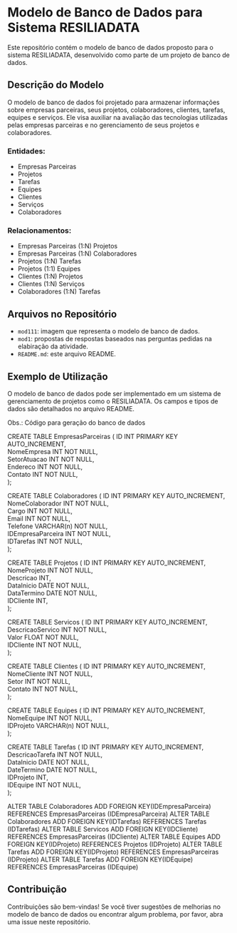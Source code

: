 # Modelo de Banco de Dados para Sistema RESILIADATA

Este repositório contém o modelo de banco de dados proposto para o sistema RESILIADATA, desenvolvido como parte de um projeto de banco de dados.

## Descrição do Modelo

O modelo de banco de dados foi projetado para armazenar informações sobre empresas parceiras, seus projetos, colaboradores, clientes, tarefas, equipes e serviços. Ele visa auxiliar na avaliação das tecnologias utilizadas pelas empresas parceiras e no gerenciamento de seus projetos e colaboradores.

### Entidades:

- Empresas Parceiras
- Projetos
- Tarefas
- Equipes
- Clientes
- Serviços
- Colaboradores

### Relacionamentos:

- Empresas Parceiras (1:N) Projetos
- Empresas Parceiras (1:N) Colaboradores
- Projetos (1:N) Tarefas
- Projetos (1:1) Equipes
- Clientes (1:N) Projetos
- Clientes (1:N) Serviços
- Colaboradores (1:N) Tarefas

## Arquivos no Repositório

- `mod111`: imagem que representa o modelo de banco de dados.
- `mod1`: propostas de respostas baseados nas perguntas pedidas na elabiração da atividade.
- `README.md`: este arquivo README.

## Exemplo de Utilização

O modelo de banco de dados pode ser implementado em um sistema de gerenciamento de projetos como o RESILIADATA. Os campos e tipos de dados são detalhados no arquivo README.

Obs.: Código para geração do banco de dados



CREATE TABLE EmpresasParceiras 
( 
 ID INT PRIMARY KEY AUTO_INCREMENT,  
 NomeEmpresa INT NOT NULL,  
 SetorAtuacao INT NOT NULL,  
 Endereco INT NOT NULL,  
 Contato INT NOT NULL,  
); 

CREATE TABLE Colaboradores 
( 
 ID INT PRIMARY KEY AUTO_INCREMENT,  
 NomeColaborador INT NOT NULL,  
 Cargo INT NOT NULL,  
 Email INT NOT NULL,  
 Telefone VARCHAR(n) NOT NULL,  
 IDEmpresaParceira INT NOT NULL,  
 IDTarefas INT NOT NULL,  
); 

CREATE TABLE Projetos 
( 
 ID INT PRIMARY KEY AUTO_INCREMENT,  
 NomeProjeto INT NOT NULL,  
 Descricao INT,  
 DataInicio DATE NOT NULL,  
 DataTermino DATE NOT NULL,  
 IDCliente INT,  
); 

CREATE TABLE Servicos 
( 
 ID INT PRIMARY KEY AUTO_INCREMENT,  
 DescricaoServico INT NOT NULL,  
 Valor FLOAT NOT NULL,  
 IDCliente INT NOT NULL,  
); 

CREATE TABLE Clientes 
( 
 ID INT PRIMARY KEY AUTO_INCREMENT,  
 NomeCliente INT NOT NULL,  
 Setor INT NOT NULL,  
 Contato INT NOT NULL,  
); 

CREATE TABLE Equipes 
( 
 ID INT PRIMARY KEY AUTO_INCREMENT,  
 NomeEquipe INT NOT NULL,  
 IDProjeto VARCHAR(n) NOT NULL,  
); 

CREATE TABLE Tarefas 
( 
 ID INT PRIMARY KEY AUTO_INCREMENT,  
 DescricaoTarefa INT NOT NULL,  
 DataInicio DATE NOT NULL,  
 DateTermino DATE NOT NULL,  
 IDProjeto INT,  
 IDEquipe INT NOT NULL,  
); 

ALTER TABLE Colaboradores ADD FOREIGN KEY(IDEmpresaParceira) REFERENCES EmpresasParceiras (IDEmpresaParceira)
ALTER TABLE Colaboradores ADD FOREIGN KEY(IDTarefas) REFERENCES Tarefas (IDTarefas)
ALTER TABLE Servicos ADD FOREIGN KEY(IDCliente) REFERENCES EmpresasParceiras (IDCliente)
ALTER TABLE Equipes ADD FOREIGN KEY(IDProjeto) REFERENCES Projetos (IDProjeto)
ALTER TABLE Tarefas ADD FOREIGN KEY(IDProjeto) REFERENCES EmpresasParceiras (IDProjeto)
ALTER TABLE Tarefas ADD FOREIGN KEY(IDEquipe) REFERENCES EmpresasParceiras (IDEquipe)


## Contribuição

Contribuições são bem-vindas! Se você tiver sugestões de melhorias no modelo de banco de dados ou encontrar algum problema, por favor, abra uma issue neste repositório.

